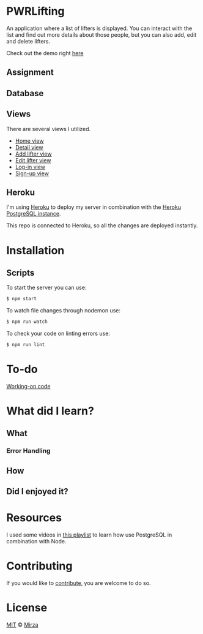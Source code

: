 # PWRLifting

An application where a list of lifters is displayed. You can interact with the list and find out more details about those people, but you can also add, edit and delete lifters.

Check out the demo right [here](https://pwrlifting.herokuapp.com/)
## Assignment


## Database

## Views

There are several views I utilized.

- [Home view](https://pwrlifting.herokuapp.com/)
- [Detail view](https://pwrlifting.herokuapp.com/1)
- [Add lifter view](https://pwrlifting.herokuapp.com/add)
- [Edit lifter view](https://pwrlifting.herokuapp.com/edit/1)
- [Log-in view](https://pwrlifting.herokuapp.com/login)
- [Sign-up view](https://pwrlifting.herokuapp.com/signup)

## Heroku

I'm using [Heroku](https://www.heroku.com) to deploy my server in combination with the [Heroku PostgreSQL instance](https://www.heroku.com/postgres). 

This repo is connected to Heroku, so all the changes are deployed instantly.
# Installation

## Scripts

To start the server you can use:
```sh
$ npm start
```

To watch file changes through nodemon use:
```sh
$ npm run watch
```

To check your code on linting errors use:
```sh
$ npm run lint
```
# To-do

[Working-on code](https://github.com/Mimaaa/be-assessment-2/commit/094ff67ca5c714de05ef69f28240b8b3d026464a)

# What did I learn?

## What

### Error Handling

## How

## Did I enjoyed it?

# Resources

I used some videos in [this playlist](https://www.youtube.com/watch?v=EnczCDsN0p0&list=PLLDNgndR69We8OLIvx2TwveoZvtPuMnCF) to learn how use PostgreSQL in combination with Node.

# Contributing
If you would like to [contribute](https://github.com/Mimaaa/be-assessment-2/blob/master/CONTRIBUTING.md), you are welcome to do so.

# License

[MIT](https://github.com/Mimaaa/be-assessment-2/blob/master/LICENSE.md) © [Mirza](mirza.lol)
